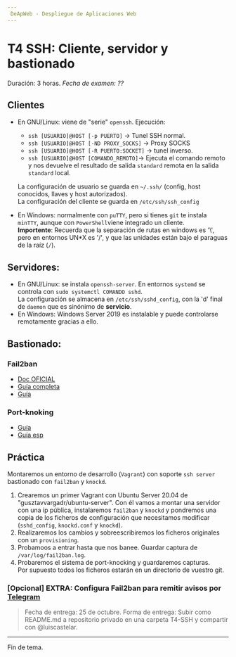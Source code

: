 ```yaml
---
 DeApWeb - Despliegue de Aplicaciones Web
---
```


# T4 SSH: Cliente, servidor y bastionado

Duración: 3 horas.
*Fecha de examen: ??*

## Clientes
+ En GNU/Linux: viene de "serie" `openssh`. Ejecución:
  - `ssh [USUARIO]@HOST [-p PUERTO]` -> Tunel SSH normal.
  - `ssh [USUARIO]@HOST [-ND PROXY_SOCKS]` -> Proxy SOCKS
  - `ssh [USUARIO]@HOST [-R PUERTO:SOCKET]` -> tunel inverso.
  - `ssh [USUARIO]@HOST [COMANDO_REMOTO]`-> Ejecuta el comando remoto y nos devuelve el resultado de salida `standard` remota en la salida `standard` local.

  La configuración de usuario se guarda en `~/.ssh/` (config, host conocidos, llaves y host autorizados). \
  La configuración del cliente se guarda en `/etc/ssh/ssh_config`

+ En Windows: normalmente con `puTTY`, pero si tienes `git` te instala `minTTY`, aunque con `PowerShell`viene integrado un cliente. \
  **Importente**: Recuerda que la separación de rutas en windows es '\\', pero en entornos UN*X es '/', y que las unidades están bajo el paraguas de la raíz (`/`).

## Servidores:
+ En GNU/Linux: se instala `openssh-server`. En entornos `systemd` se controla con `sudo systemctl COMANDO sshd`. \
  La configuración se almacena en `/etc/ssh/sshd_config`, con la 'd' final de `daemon` que es sinónimo de **servicio**.
+ En Windows: Windows Server 2019 es instalable y puede controlarse remotamente gracias a ello.

## Bastionado:
### Fail2ban
+ [Doc OFICIAL](https://www.fail2ban.org/wiki/index.php/MANUAL_0_8#Introduction)
+ [Guía completa](http://albertomagallon.es/fail2ban-bastionado-de-servicios-remotos-en-linux/)
+ [Guía](https://www.ionos.es/digitalguide/servidores/seguridad/fail2ban-la-herramienta-ideal-para-proteger-tu-servidor/)

### Port-knoking
+ [Guía](https://www.tecmint.com/port-knocking-to-secure-ssh/)
+ [Guía esp](https://rm-rf.es/port-knocking-en-debian-con-knockd/)


## Práctica
Montaremos un entorno de desarrollo (`Vagrant`) con soporte `ssh server` bastionado con `fail2ban` y `knockd`.
1. Crearemos un primer Vagrant con Ubuntu Server 20.04 de "gusztavvargadr/ubuntu-server". Con él vamos a montar una servidor con una ip pública, instalaremos `fail2ban` y `knockd` y pondremos una copia de los ficheros de configuración que necesitamos modificar (`sshd_config`, `knockd.conf` y `knockd`).
2. Realizaremos los cambios y sobreescribiremos los ficheros originales con un `provisioning`.
3. Probamoos a entrar hasta que nos banee. Guardar captura de `/var/log/fail2ban.log`.
4. Probaremos el sistema de port-knocking y guardaremos capturas. \
Por supuesto todos los ficheros estarán en un directorio de vuestro git.

### [Opcional] **EXTRA**: Configura Fail2ban para remitir avisos por [Telegram](https://github.com/shafiqsaaidin/fail2ban-telegram-notification)

> Fecha de entrega: 25 de octubre.
> Forma de entrega: Subir como README.md a repositorio privado en una carpeta T4-SSH y compartir con @luiscastelar.
---
Fin de tema.
